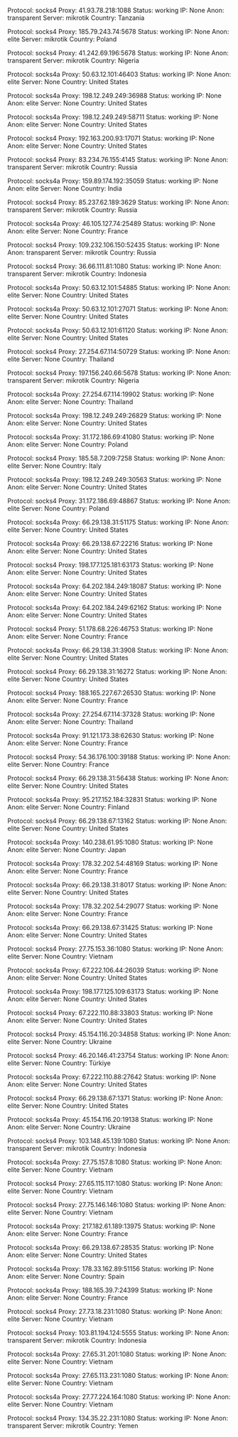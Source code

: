 Protocol: socks4
Proxy: 41.93.78.218:1088
Status: working
IP: None
Anon: transparent
Server: mikrotik
Country: Tanzania

Protocol: socks4
Proxy: 185.79.243.74:5678
Status: working
IP: None
Anon: elite
Server: mikrotik
Country: Poland

Protocol: socks4
Proxy: 41.242.69.196:5678
Status: working
IP: None
Anon: transparent
Server: mikrotik
Country: Nigeria

Protocol: socks4a
Proxy: 50.63.12.101:46403
Status: working
IP: None
Anon: elite
Server: None
Country: United States

Protocol: socks4a
Proxy: 198.12.249.249:36988
Status: working
IP: None
Anon: elite
Server: None
Country: United States

Protocol: socks4a
Proxy: 198.12.249.249:58711
Status: working
IP: None
Anon: elite
Server: None
Country: United States

Protocol: socks4
Proxy: 192.163.200.93:17071
Status: working
IP: None
Anon: elite
Server: None
Country: United States

Protocol: socks4
Proxy: 83.234.76.155:4145
Status: working
IP: None
Anon: transparent
Server: mikrotik
Country: Russia

Protocol: socks4a
Proxy: 159.89.174.192:35059
Status: working
IP: None
Anon: elite
Server: None
Country: India

Protocol: socks4
Proxy: 85.237.62.189:3629
Status: working
IP: None
Anon: transparent
Server: mikrotik
Country: Russia

Protocol: socks4a
Proxy: 46.105.127.74:25489
Status: working
IP: None
Anon: elite
Server: None
Country: France

Protocol: socks4
Proxy: 109.232.106.150:52435
Status: working
IP: None
Anon: transparent
Server: mikrotik
Country: Russia

Protocol: socks4
Proxy: 36.66.111.81:1080
Status: working
IP: None
Anon: transparent
Server: mikrotik
Country: Indonesia

Protocol: socks4a
Proxy: 50.63.12.101:54885
Status: working
IP: None
Anon: elite
Server: None
Country: United States

Protocol: socks4a
Proxy: 50.63.12.101:27071
Status: working
IP: None
Anon: elite
Server: None
Country: United States

Protocol: socks4a
Proxy: 50.63.12.101:61120
Status: working
IP: None
Anon: elite
Server: None
Country: United States

Protocol: socks4
Proxy: 27.254.67.114:50729
Status: working
IP: None
Anon: elite
Server: None
Country: Thailand

Protocol: socks4
Proxy: 197.156.240.66:5678
Status: working
IP: None
Anon: transparent
Server: mikrotik
Country: Nigeria

Protocol: socks4a
Proxy: 27.254.67.114:19902
Status: working
IP: None
Anon: elite
Server: None
Country: Thailand

Protocol: socks4a
Proxy: 198.12.249.249:26829
Status: working
IP: None
Anon: elite
Server: None
Country: United States

Protocol: socks4a
Proxy: 31.172.186.69:41080
Status: working
IP: None
Anon: elite
Server: None
Country: Poland

Protocol: socks4
Proxy: 185.58.7.209:7258
Status: working
IP: None
Anon: elite
Server: None
Country: Italy

Protocol: socks4a
Proxy: 198.12.249.249:30563
Status: working
IP: None
Anon: elite
Server: None
Country: United States

Protocol: socks4
Proxy: 31.172.186.69:48867
Status: working
IP: None
Anon: elite
Server: None
Country: Poland

Protocol: socks4a
Proxy: 66.29.138.31:51175
Status: working
IP: None
Anon: elite
Server: None
Country: United States

Protocol: socks4a
Proxy: 66.29.138.67:22216
Status: working
IP: None
Anon: elite
Server: None
Country: United States

Protocol: socks4
Proxy: 198.177.125.181:63173
Status: working
IP: None
Anon: elite
Server: None
Country: United States

Protocol: socks4a
Proxy: 64.202.184.249:18087
Status: working
IP: None
Anon: elite
Server: None
Country: United States

Protocol: socks4a
Proxy: 64.202.184.249:62162
Status: working
IP: None
Anon: elite
Server: None
Country: United States

Protocol: socks4
Proxy: 51.178.68.226:46753
Status: working
IP: None
Anon: elite
Server: None
Country: France

Protocol: socks4a
Proxy: 66.29.138.31:3908
Status: working
IP: None
Anon: elite
Server: None
Country: United States

Protocol: socks4
Proxy: 66.29.138.31:16272
Status: working
IP: None
Anon: elite
Server: None
Country: United States

Protocol: socks4
Proxy: 188.165.227.67:26530
Status: working
IP: None
Anon: elite
Server: None
Country: France

Protocol: socks4a
Proxy: 27.254.67.114:37328
Status: working
IP: None
Anon: elite
Server: None
Country: Thailand

Protocol: socks4a
Proxy: 91.121.173.38:62630
Status: working
IP: None
Anon: elite
Server: None
Country: France

Protocol: socks4
Proxy: 54.36.176.100:39188
Status: working
IP: None
Anon: elite
Server: None
Country: France

Protocol: socks4
Proxy: 66.29.138.31:56438
Status: working
IP: None
Anon: elite
Server: None
Country: United States

Protocol: socks4a
Proxy: 95.217.152.184:32831
Status: working
IP: None
Anon: elite
Server: None
Country: Finland

Protocol: socks4
Proxy: 66.29.138.67:13162
Status: working
IP: None
Anon: elite
Server: None
Country: United States

Protocol: socks4a
Proxy: 140.238.61.95:1080
Status: working
IP: None
Anon: elite
Server: None
Country: Japan

Protocol: socks4a
Proxy: 178.32.202.54:48169
Status: working
IP: None
Anon: elite
Server: None
Country: France

Protocol: socks4a
Proxy: 66.29.138.31:8017
Status: working
IP: None
Anon: elite
Server: None
Country: United States

Protocol: socks4a
Proxy: 178.32.202.54:29077
Status: working
IP: None
Anon: elite
Server: None
Country: France

Protocol: socks4a
Proxy: 66.29.138.67:31425
Status: working
IP: None
Anon: elite
Server: None
Country: United States

Protocol: socks4
Proxy: 27.75.153.36:1080
Status: working
IP: None
Anon: elite
Server: None
Country: Vietnam

Protocol: socks4a
Proxy: 67.222.106.44:26039
Status: working
IP: None
Anon: elite
Server: None
Country: United States

Protocol: socks4a
Proxy: 198.177.125.109:63173
Status: working
IP: None
Anon: elite
Server: None
Country: United States

Protocol: socks4
Proxy: 67.222.110.88:33803
Status: working
IP: None
Anon: elite
Server: None
Country: United States

Protocol: socks4
Proxy: 45.154.116.20:34858
Status: working
IP: None
Anon: elite
Server: None
Country: Ukraine

Protocol: socks4
Proxy: 46.20.146.41:23754
Status: working
IP: None
Anon: elite
Server: None
Country: Türkiye

Protocol: socks4a
Proxy: 67.222.110.88:27642
Status: working
IP: None
Anon: elite
Server: None
Country: United States

Protocol: socks4
Proxy: 66.29.138.67:1371
Status: working
IP: None
Anon: elite
Server: None
Country: United States

Protocol: socks4a
Proxy: 45.154.116.20:19138
Status: working
IP: None
Anon: elite
Server: None
Country: Ukraine

Protocol: socks4
Proxy: 103.148.45.139:1080
Status: working
IP: None
Anon: transparent
Server: mikrotik
Country: Indonesia

Protocol: socks4a
Proxy: 27.75.157.8:1080
Status: working
IP: None
Anon: elite
Server: None
Country: Vietnam

Protocol: socks4
Proxy: 27.65.115.117:1080
Status: working
IP: None
Anon: elite
Server: None
Country: Vietnam

Protocol: socks4
Proxy: 27.75.146.146:1080
Status: working
IP: None
Anon: elite
Server: None
Country: Vietnam

Protocol: socks4a
Proxy: 217.182.61.189:13975
Status: working
IP: None
Anon: elite
Server: None
Country: France

Protocol: socks4a
Proxy: 66.29.138.67:28535
Status: working
IP: None
Anon: elite
Server: None
Country: United States

Protocol: socks4a
Proxy: 178.33.162.89:51156
Status: working
IP: None
Anon: elite
Server: None
Country: Spain

Protocol: socks4a
Proxy: 188.165.39.7:24399
Status: working
IP: None
Anon: elite
Server: None
Country: France

Protocol: socks4
Proxy: 27.73.18.231:1080
Status: working
IP: None
Anon: elite
Server: None
Country: Vietnam

Protocol: socks4
Proxy: 103.81.194.124:5555
Status: working
IP: None
Anon: transparent
Server: mikrotik
Country: Indonesia

Protocol: socks4a
Proxy: 27.65.31.201:1080
Status: working
IP: None
Anon: elite
Server: None
Country: Vietnam

Protocol: socks4a
Proxy: 27.65.113.231:1080
Status: working
IP: None
Anon: elite
Server: None
Country: Vietnam

Protocol: socks4a
Proxy: 27.77.224.164:1080
Status: working
IP: None
Anon: elite
Server: None
Country: Vietnam

Protocol: socks4
Proxy: 134.35.22.231:1080
Status: working
IP: None
Anon: transparent
Server: mikrotik
Country: Yemen


